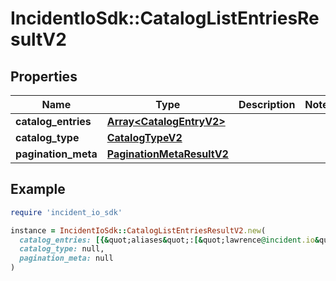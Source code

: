 # IncidentIoSdk::CatalogListEntriesResultV2

## Properties

| Name | Type | Description | Notes |
| ---- | ---- | ----------- | ----- |
| **catalog_entries** | [**Array&lt;CatalogEntryV2&gt;**](CatalogEntryV2.md) |  |  |
| **catalog_type** | [**CatalogTypeV2**](CatalogTypeV2.md) |  |  |
| **pagination_meta** | [**PaginationMetaResultV2**](PaginationMetaResultV2.md) |  |  |

## Example

```ruby
require 'incident_io_sdk'

instance = IncidentIoSdk::CatalogListEntriesResultV2.new(
  catalog_entries: [{&quot;aliases&quot;:[&quot;lawrence@incident.io&quot;,&quot;lawrence&quot;],&quot;archived_at&quot;:&quot;2021-08-17T14:28:57.801578Z&quot;,&quot;attribute_values&quot;:{&quot;abc123&quot;:{&quot;array_value&quot;:[{&quot;catalog_entry&quot;:{&quot;archived_at&quot;:&quot;2021-08-17T14:28:57.801578Z&quot;,&quot;catalog_entry_id&quot;:&quot;01FCNDV6P870EA6S7TK1DSYDG0&quot;,&quot;catalog_entry_name&quot;:&quot;Primary escalation&quot;,&quot;catalog_type_id&quot;:&quot;01FCNDV6P870EA6S7TK1DSYDG0&quot;},&quot;helptext&quot;:&quot;abc123&quot;,&quot;image_url&quot;:&quot;abc123&quot;,&quot;is_image_slack_icon&quot;:false,&quot;label&quot;:&quot;Lawrence Jones&quot;,&quot;literal&quot;:&quot;SEV123&quot;,&quot;reference&quot;:&quot;incident.severity&quot;,&quot;sort_key&quot;:&quot;abc123&quot;,&quot;unavailable&quot;:false,&quot;value&quot;:&quot;abc123&quot;}],&quot;value&quot;:{&quot;catalog_entry&quot;:{&quot;archived_at&quot;:&quot;2021-08-17T14:28:57.801578Z&quot;,&quot;catalog_entry_id&quot;:&quot;01FCNDV6P870EA6S7TK1DSYDG0&quot;,&quot;catalog_entry_name&quot;:&quot;Primary escalation&quot;,&quot;catalog_type_id&quot;:&quot;01FCNDV6P870EA6S7TK1DSYDG0&quot;},&quot;helptext&quot;:&quot;abc123&quot;,&quot;image_url&quot;:&quot;abc123&quot;,&quot;is_image_slack_icon&quot;:false,&quot;label&quot;:&quot;Lawrence Jones&quot;,&quot;literal&quot;:&quot;SEV123&quot;,&quot;reference&quot;:&quot;incident.severity&quot;,&quot;sort_key&quot;:&quot;abc123&quot;,&quot;unavailable&quot;:false,&quot;value&quot;:&quot;abc123&quot;}}},&quot;catalog_type_id&quot;:&quot;01FCNDV6P870EA6S7TK1DSYDG0&quot;,&quot;created_at&quot;:&quot;2021-08-17T13:28:57.801578Z&quot;,&quot;external_id&quot;:&quot;761722cd-d1d7-477b-ac7e-90f9e079dc33&quot;,&quot;id&quot;:&quot;01FCNDV6P870EA6S7TK1DSYDG0&quot;,&quot;name&quot;:&quot;Primary On-call&quot;,&quot;rank&quot;:3,&quot;updated_at&quot;:&quot;2021-08-17T13:28:57.801578Z&quot;}],
  catalog_type: null,
  pagination_meta: null
)
```

